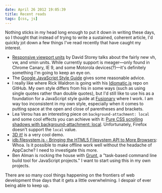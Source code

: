 ```yaml
---
date: April 26 2012 19:05:39
title: Recent reads
tags: [css, js]
---
```


Nothing sticks in my head long enough to put it down in writing these days, so I thought that instead of trying to write a sustained, coherent article, I'd quickly jot down a few things I've read recently that have caught my interest.

* [Responsive viewport units](http://generatedcontent.org/post/21279324555/viewportunits) by David Storey talks about the fairly new vh, vw, and vmin units. While currently support is meager—only found in Chrome Canary, IE 9, and some Motorola devices(?)—it's definitely something I'm going to keep an eye on.
* The [Google JavaScript Style Guide](https://google.github.io/styleguide/jsguide.html) gives some reasonable advice.
* I really like where Rick Waldron is going with his [Idiomatic.js](https://github.com/rwldrn/idiomatic.js) repo on GitHub. My own style differs from his in some ways (such as using single quotes rather than double quotes), but I'd still like to use his as a foundation for a JavaScript style guide at [Fusionary](http://www.fusionary.com/) where I work. I am way too inconsistent in my own style, especially when it comes to putting space at the open and close of parentheses and brackets.
* Lea Verou has an interesting piece on `background-attachment: local` and some cool effects you can achieve with it: [Pure CSS scrolling shadows with background-attachment: local](http://lea.verou.me/2012/04/background-attachment-local/). Unfortunately, Firefox doesn't support the `local` value.
* [3D it!](http://www.edankwan.com/lab/3dit) is a very cool demo.
* [idb.filesystem.js - Bringing the HTML5 Filesystem API to More Browsers](http://ericbidelman.tumblr.com/post/21649963613/idb-filesystem-js-bringing-the-html5-filesystem-api): Whoa. Is it possible to make offline work well without the headache of AppCache? I need to investigate this more.
* Ben Alman is rocking the house with [Grunt](https://github.com/cowboy/grunt), a "task-based command line build tool for JavaScript projects." I want to start using this in my own projects.

There are so many cool things happening on the frontiers of web development thse days that it gets a little overwhelming. I despair of ever being able to keep up.
